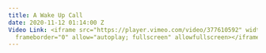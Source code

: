 ```yaml
---
title: A Wake Up Call
date: 2020-11-12 01:14:00 Z
Video Link: <iframe src="https://player.vimeo.com/video/377610592" width="640" height="360"
  frameborder="0" allow="autoplay; fullscreen" allowfullscreen></iframe>
---
```


